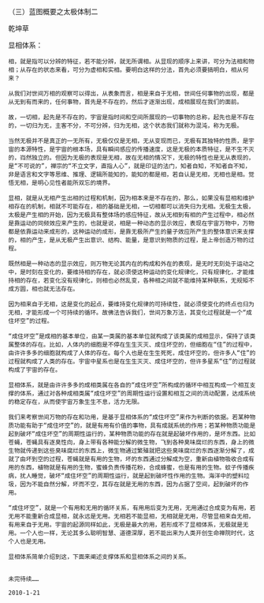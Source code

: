 （三）蓝图概要之太极体制二

乾坤草


显相体系：

    相，就是指可以分辨的特征，若不能分辨，就无所谓相。从显现的顺序上来讲，可分为法相和物相；从存在的状态来看，可分为虚相和实相。要明白这样的分法，首先必须要搞明白，相从何来？

    从我们对世间万相的观察可以得出，从表象而言，相是来自于无相，世间任何事物的出现，都是从无到有而来的，任何事物，首先是不存在的，然后才逐渐出现，成相展现在我们的面前。

    故，一切相，起先是不存在的，宇宙是指时间和空间所展现的一切事物的总称，起先也是不存在的，一切归为无，主客不分，不可分辨，归为无相，这个状态我们就称为混沌，称为无极。

    当然无极并不是真正的一无所有，无极仅仅是无相，无从变现而已，无极有其独特的性质，是宇宙的本源特性，是宇宙的根本场，具有瞬间感应的传播速度，这是无极的本质特征，是不生不灭的，岿然独立的。但因为无极的表现是无相，故在无相的情况下，无极的特性也是无从表现的，是“不可说的”，禅宗的“不立文字，直指人心”，就是印证的法门，知者自知，不知者自不知，非是语言和文字等思维、推理、逻辑所能知的，能知的都是相，若自认是无相，无相也是相。觉悟无相，是明心见性者能所双忘的境界。

    显相，就是从无相产生出相的过程和机制，因为相本来是不存在的，那么，如果没有显相和维护相存在的机制，相就不可能存在，相的基础是无相，一切相都可以消失归为无相。无极生太极，太极是产生相的开始，因为无极具有整体场的感应特征，故从无相到有相的产生过程中，相必然是靠运动的同频效应来产生的，也就是说，相是一种动态的显示效应，表现在宇宙万物中，万物都是依靠运动来成形的，这种运动的成形，是靠无极所产生的量子效应所产生的整体意识来支撑的，相的产生，是从无极产生出意识、结构、能量，是意识到物质的过程，是上帝创造万物的过程。

    既然相是一种动态的显示效应，则万物无论其内在的构成和外在的表现，是无时无刻处于运动之中，是时刻在变化的，要维持相的存在，就必须使这种运动的变化规律化，只有规律化，才能维持相的存在，若变化没有规律化，则相也必然乱变，各种相之间就不能维持某种联系，无规矩不成方圆，相也就无法存在。

    因为相来自于无相，这是变化的起点，要维持变化规律的可持续性，就必须使变化的终点也归为无相，才能形成一个可持续的循环。故佛法告诉我们，世间万象万法，其变化过程就是一个“成住坏空”的过程。

    “成住坏空”是成相的基本单位，由某一类属的基本单位就构成了该类属的成相显示，保持了该类属整体的存在。比如，人体内的细胞是不停在生生灭灭、成住坏空的，但细胞在“住”的过程中，由许许多多的细胞就构成了人体的存在。每个人也是在生生死死，成住坏空的，但许多人“住”的过程就构成了人类的存在。宇宙中星系也是在生生灭灭、成住坏空的，但许多星系“住”的过程就构成了宇宙的存在。

    显相体系，就是由许许多多的成相类属在各自的“成住坏空”所构成的循环中相互构成一个相互支撑的体系，通过对各种成相类属“成住坏空”的周期性运行设置和相互之间的流动配置，达成系统的稳定存在，从而使宇宙万象生生不息，活力无限。

    我们来考察世间万物的存在和功用，是基于显相体系的“成住坏空”来作为判断的依据。若某种物质功能有助于“成住坏空”的，就是有用有价值的事物，具有成就系统的作用；若某种物质功能是起到破坏“成住坏空”的周期性运行的，某种物质功能的存在就是起破坏作用的，是坏东西。比如苍蝇，苍蝇具有逐臭性向，身上带有各种能分解的微生物，飞到各种臭味腐烂的东西，身上的微生物就传递到这些臭味腐烂的东西上，微生物通过繁殖就把这些臭味腐烂的东西逐渐分解了，成就了由坏到空的过程，苍蝇就是有用的生物，坏的东西通过分解成为空，重新由植物吸收合成有用的东西，植物就是有用的生物，蜜蜂负责传播花粉，合成蜂蜜，也是有用的生物。蚊子传播疾病，扰人睡觉，破坏“成住坏空”的周期性运行，就是起到破坏性作用的生物。海洋中的塑料垃圾，因为不能自然分解，坏而不空，其存在就是无用的东西，因为占据了空间，起到破坏的作用。

    “成住坏空”，就是一个有用和无用的循环关系，有用用后变为无用，无用通过合成变为有用，若无用不能重新合成显相，就永远是无用。无相若不能显相，无相就是无用，尽管显相来自无相，有用来自于无用。宇宙的起源同样如此，无极是最大的用，若形成不了显相体系，无极就是无用。一个人也一样，无论其多么聪明智慧、道德深厚，若不能出来为人类开创生命禅院时代，这个人也是无用。

    显相体系简单介绍到这，下面来阐述支撑体系和显相体系之间的关系。


    未完待续……

    2010-1-21



